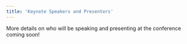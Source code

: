 ```yaml
---
title: 'Keynote Speakers and Presenters'
---
```


More details on who will be speaking and presenting at the conference coming soon!